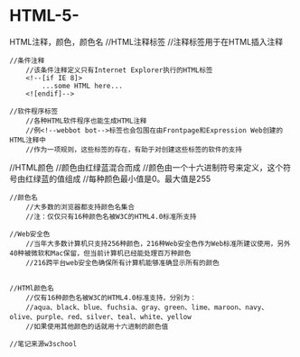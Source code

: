 # HTML-5-
HTML注释，颜色，颜色名
//HTML注释标签
    //注释标签<!--在此处添加注释-->用于在HTML插入注释
    
    //条件注释
        //该条件注释定义只有Internet Explorer执行的HTML标签
        <!--[if IE 8]>
            ...some HTML here...
        <![endif]-->

    //软件程序标签
        //各种HTML软件程序也能生成HTML注释
        //例<!--webbot bot-->标签也会包围在由Frontpage和Expression Web创建的HTML注释中
        //作为一项规则，这些标签的存在，有助于对创建这些标签的软件的支持
    
    
//HTML颜色
    //颜色由红绿蓝混合而成
    //颜色由一个十六进制符号来定义，这个符号由红绿蓝的值组成
    //每种颜色最小值是0。最大值是255
    
    //颜色名
        //大多数的浏览器都支持颜色名集合
        //注：仅仅只有16种颜色名被W3C的HTML4.0标准所支持
       
    //Web安全色
        //当年大多数计算机只支持256种颜色，216种Web安全色作为Web标准所建议使用，另外40种被微软和Mac保留，但当前计算机已经能处理百万种颜色
        //216跨平台web安全色确保所有计算机能够准确显示所有的颜色
        
        
    //HTMl颜色名
        //仅有16种颜色名被W3C的HTML4.0标准支持，分别为：
        //aqua、black、blue、fuchsia、gray、green、lime、maroon、navy、olive、purple、red、silver、teal、white、yellow
        //如果使用其他颜色的话就用十六进制的颜色值
        
    //笔记来源w3school
        
